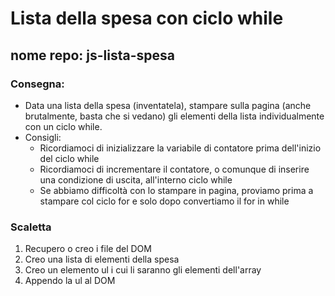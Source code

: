 # Lista della spesa con ciclo while
## nome repo: js-lista-spesa
### Consegna:
- Data una lista della spesa (inventatela), stampare sulla pagina (anche brutalmente, basta che si vedano) gli elementi della lista individualmente con un ciclo while.
- Consigli:
    - Ricordiamoci di inizializzare la variabile di contatore prima dell'inizio del ciclo while
    - Ricordiamoci di incrementare il contatore, o comunque di inserire una condizione di uscita, all'interno ciclo while
    - Se abbiamo difficoltà con lo stampare in pagina, proviamo prima a stampare col ciclo for e solo dopo convertiamo il for in while

### Scaletta
1. Recupero o creo i file del DOM
2. Creo una lista di elementi della spesa
3. Creo un elemento ul i cui li saranno gli elementi dell'array
4. Appendo la ul al DOM
